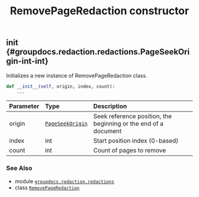 ﻿---
title: RemovePageRedaction constructor
second_title: GroupDocs.Redaction for Python via .NET API References
description: 
type: docs
url: /python-net/groupdocs.redaction.redactions/removepageredaction/__init__/
is_root: false
weight: 10
---

## __init__ {#groupdocs.redaction.redactions.PageSeekOrigin-int-int}

Initializes a new instance of RemovePageRedaction class.



```python
def __init__(self, origin, index, count):
    ...
```


| Parameter | Type | Description |
| :- | :- | :- |
| origin | [`PageSeekOrigin`](/redaction/python-net/groupdocs.redaction.redactions/pageseekorigin) | Seek reference position, the beginning or the end of a document |
| index | int | Start position index (0-based) |
| count | int | Count of pages to remove |



### See Also
* module [`groupdocs.redaction.redactions`](../../)
* class [`RemovePageRedaction`](/redaction/python-net/groupdocs.redaction.redactions/removepageredaction)
